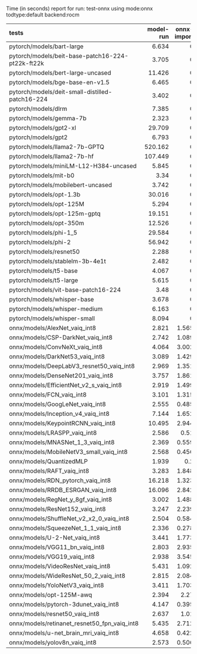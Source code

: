 Time (in seconds) report for run: test-onnx using mode:onnx todtype:default backend:rocm

| tests                                            |   model-run |   onnx-import |   torch-mlir |   iree-compile |   inference |
|:-------------------------------------------------|------------:|--------------:|-------------:|---------------:|------------:|
| pytorch/models/bart-large                        |       6.634 |         0     |            0 |          0     |       0     |
| pytorch/models/beit-base-patch16-224-pt22k-ft22k |       3.705 |         0     |            0 |          0     |       0     |
| pytorch/models/bert-large-uncased                |      11.426 |         0     |            0 |          0     |       0     |
| pytorch/models/bge-base-en-v1.5                  |       6.465 |         0     |            0 |          0     |       0     |
| pytorch/models/deit-small-distilled-patch16-224  |       3.402 |         0     |            0 |          0     |       0     |
| pytorch/models/dlrm                              |       7.385 |         0     |            0 |          0     |       0     |
| pytorch/models/gemma-7b                          |       2.323 |         0     |            0 |          0     |       0     |
| pytorch/models/gpt2-xl                           |      29.709 |         0     |            0 |          0     |       0     |
| pytorch/models/gpt2                              |       6.793 |         0     |            0 |          0     |       0     |
| pytorch/models/llama2-7b-GPTQ                    |     520.162 |         0     |            0 |          0     |       0     |
| pytorch/models/llama2-7b-hf                      |     107.449 |         0     |            0 |          0     |       0     |
| pytorch/models/miniLM-L12-H384-uncased           |       5.845 |         0     |            0 |          0     |       0     |
| pytorch/models/mit-b0                            |       3.34  |         0     |            0 |          0     |       0     |
| pytorch/models/mobilebert-uncased                |       3.742 |         0     |            0 |          0     |       0     |
| pytorch/models/opt-1.3b                          |      30.016 |         0     |            0 |          0     |       0     |
| pytorch/models/opt-125M                          |       5.294 |         0     |            0 |          0     |       0     |
| pytorch/models/opt-125m-gptq                     |      19.151 |         0     |            0 |          0     |       0     |
| pytorch/models/opt-350m                          |      12.526 |         0     |            0 |          0     |       0     |
| pytorch/models/phi-1_5                           |      29.584 |         0     |            0 |          0     |       0     |
| pytorch/models/phi-2                             |      56.942 |         0     |            0 |          0     |       0     |
| pytorch/models/resnet50                          |       2.288 |         0     |            0 |          0     |       0     |
| pytorch/models/stablelm-3b-4e1t                  |       2.482 |         0     |            0 |          0     |       0     |
| pytorch/models/t5-base                           |       4.067 |         0     |            0 |          0     |       0     |
| pytorch/models/t5-large                          |       5.615 |         0     |            0 |          0     |       0     |
| pytorch/models/vit-base-patch16-224              |       3.48  |         0     |            0 |          0     |       0     |
| pytorch/models/whisper-base                      |       3.678 |         0     |            0 |          0     |       0     |
| pytorch/models/whisper-medium                    |       6.163 |         0     |            0 |          0     |       0     |
| pytorch/models/whisper-small                     |       8.094 |         0     |            0 |          0     |       0     |
| onnx/models/AlexNet_vaiq_int8                    |       2.821 |         1.565 |            0 |          3.243 |       0.026 |
| onnx/models/CSP-DarkNet_vaiq_int8                |       2.742 |         1.089 |            0 |         10.121 |       0.027 |
| onnx/models/ConvNeXt_vaiq_int8                   |       4.064 |         3.002 |            0 |         11.78  |       0     |
| onnx/models/DarkNet53_vaiq_int8                  |       3.089 |         1.429 |            0 |          8.399 |       0.025 |
| onnx/models/DeepLabV3_resnet50_vaiq_int8         |       2.969 |         1.351 |            0 |          8.105 |       0     |
| onnx/models/DenseNet201_vaiq_int8                |       3.757 |         1.861 |            0 |         32.993 |       0.026 |
| onnx/models/EfficientNet_v2_s_vaiq_int8          |       2.919 |         1.499 |            0 |         20.815 |       0.026 |
| onnx/models/FCN_vaiq_int8                        |       3.101 |         1.315 |            0 |          7.802 |       0.027 |
| onnx/models/GoogLeNet_vaiq_int8                  |       2.555 |         0.485 |            0 |         12.006 |       0.025 |
| onnx/models/Inception_v4_vaiq_int8               |       7.144 |         1.652 |            0 |         16.918 |       0.024 |
| onnx/models/KeypointRCNN_vaiq_int8               |      10.495 |         2.944 |            0 |          0.966 |       0     |
| onnx/models/LRASPP_vaiq_int8                     |       2.586 |         0.51  |            0 |         10.561 |       0     |
| onnx/models/MNASNet_1_3_vaiq_int8                |       2.369 |         0.559 |            0 |          8.949 |       0.025 |
| onnx/models/MobileNetV3_small_vaiq_int8          |       2.568 |         0.456 |            0 |         10.892 |       0.026 |
| onnx/models/QuantizedMLP                         |       1.939 |         0.2   |            0 |          0.695 |       0.027 |
| onnx/models/RAFT_vaiq_int8                       |       3.283 |         1.848 |            0 |         17.769 |       0     |
| onnx/models/RDN_pytorch_vaiq_int8                |      16.218 |         1.323 |            0 |         12.698 |       0.025 |
| onnx/models/RRDB_ESRGAN_vaiq_int8                |      16.096 |         2.842 |            0 |         36.555 |       0.028 |
| onnx/models/RegNet_y_8gf_vaiq_int8               |       3.002 |         1.488 |            0 |         11.39  |       0.025 |
| onnx/models/ResNet152_vaiq_int8                  |       3.247 |         2.239 |            0 |         15.531 |       0.025 |
| onnx/models/ShuffleNet_v2_x2_0_vaiq_int8         |       2.504 |         0.584 |            0 |          6.718 |       0.026 |
| onnx/models/SqueezeNet_1_1_vaiq_int8             |       2.336 |         0.278 |            0 |          4.84  |       0.025 |
| onnx/models/U-2-Net_vaiq_int8                    |       3.441 |         1.773 |            0 |         18.04  |       0     |
| onnx/models/VGG11_bn_vaiq_int8                   |       2.803 |         2.935 |            0 |          4.783 |       0.025 |
| onnx/models/VGG19_vaiq_int8                      |       2.938 |         3.545 |            0 |          5.641 |       0.028 |
| onnx/models/VideoResNet_vaiq_int8                |       5.431 |         1.092 |            0 |          4.264 |       0.024 |
| onnx/models/WideResNet_50_2_vaiq_int8            |       2.815 |         2.084 |            0 |          8.211 |       0.027 |
| onnx/models/YoloNetV3_vaiq_int8                  |       3.411 |         1.703 |            0 |          8.436 |       0.024 |
| onnx/models/opt-125M-awq                         |       2.394 |         2.27  |            0 |          5.784 |       0     |
| onnx/models/pytorch-3dunet_vaiq_int8             |       4.147 |         0.395 |            0 |          4.181 |       0.025 |
| onnx/models/resnet50_vaiq_int8                   |       2.637 |         1.01  |            0 |          7.524 |       0.026 |
| onnx/models/retinanet_resnet50_fpn_vaiq_int8     |       5.435 |         2.712 |            0 |          0.848 |       0     |
| onnx/models/u-net_brain_mri_vaiq_int8            |       4.658 |         0.422 |            0 |          4.914 |       0.031 |
| onnx/models/yolov8n_vaiq_int8                    |       2.573 |         0.506 |            0 |         11.458 |       0.024 |
